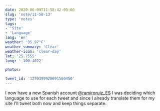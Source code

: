 ```yaml
---
date: 2020-06-09T11:58:42-05:00
slug: 'note/11-58-13'
type: 'notes'
tags:
- 'Site'
- 'Language'
lang: 'en'
weather: '95.97°F'
weather_summary: 'Clear'
weather-icon: 'clear-day'
lat: '25.7555'
long: '-100.4022'

photos:

tweet_id: '1270399928691560450'
---
```

I now have a new Spanish account [@ramiroruiz_ES](https://twitter.com/@ramiroruiz_ES) I was deciding which language to use for each tweet and since I already translate them for my site I'll tweet both now and keep things separate.  